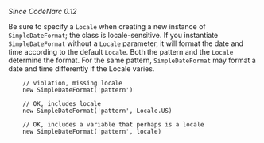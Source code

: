 
*Since CodeNarc 0.12*

Be sure to specify a `Locale` when creating a new instance of `SimpleDateFormat`; the class is locale-sensitive. If you
instantiate `SimpleDateFormat` without a `Locale` parameter, it will format the date and time according to the default
`Locale`. Both the pattern and the `Locale` determine the format. For the same pattern, `SimpleDateFormat` may format a
date and time differently if the Locale varies.

```
    // violation, missing locale
    new SimpleDateFormat('pattern')

    // OK, includes locale
    new SimpleDateFormat('pattern', Locale.US)

    // OK, includes a variable that perhaps is a locale
    new SimpleDateFormat('pattern', locale)
```

